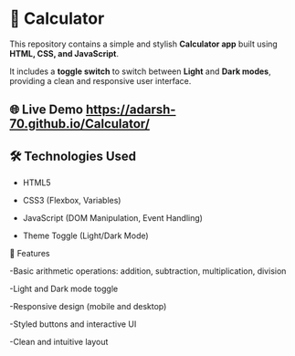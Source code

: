 # 🧮 Calculator 

This repository contains a simple and stylish **Calculator app** built using **HTML, CSS, and JavaScript**. 

It includes a **toggle switch** to switch between **Light** and **Dark modes**, providing a clean and responsive user interface.

## 🌐 Live Demo  https://adarsh-70.github.io/Calculator/

## 🛠️ Technologies Used

- HTML5

- CSS3 (Flexbox, Variables)

- JavaScript (DOM Manipulation, Event Handling)

- Theme Toggle (Light/Dark Mode)

🎯 Features

-Basic arithmetic operations: addition, subtraction, multiplication, division

-Light and Dark mode toggle

-Responsive design (mobile and desktop)

-Styled buttons and interactive UI

-Clean and intuitive layout
